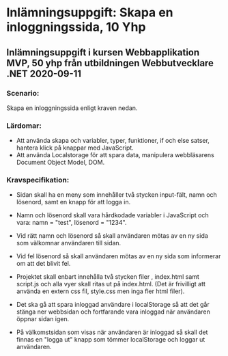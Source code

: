 # Inlämningsuppgift: Skapa en inloggningssida, 10 Yhp
## Inlämningsuppgift i kursen Webbapplikation MVP, 50 yhp från utbildningen Webbutvecklare .NET 2020-09-11 

### Scenario: 
Skapa en inloggningssida enligt kraven nedan.

### Lärdomar: 
* Att använda skapa och variabler, typer, funktioner, if och else satser, hantera klick på knappar med JavaScript.
* Att använda Localstorage för att spara data, manipulera webbläsarens Document Object Model, DOM.

### Kravspecifikation:
* Sidan skall ha en meny som innehåller två stycken input-fält, namn och lösenord, samt en knapp för att logga in.

* Namn och lösenord skall vara hårdkodade variabler i JavaScript och vara: namn = "test", lösenord = "1234".

* Vid rätt namn och lösenord så skall användaren mötas av en ny sida som välkomnar användaren till sidan.

* Vid fel lösenord så skall användaren mötas av en ny sida som informerar om att det blivit fel.

* Projektet skall enbart innehålla två stycken filer , index.html samt script.js och alla vyer skall ritas ut på index.html. (Det är frivilligt att använda en extern css fil, style.css men inga fler html filer).

* Det ska gå att spara inloggad användare i localStorage så att det går stänga ner webbsidan och fortfarande vara inloggad när användaren öppnar sidan igen.

* På välkomstsidan som visas när användaren är inloggad så skall det finnas en "logga ut" knapp som tömmer localStorage och loggar ut användaren.